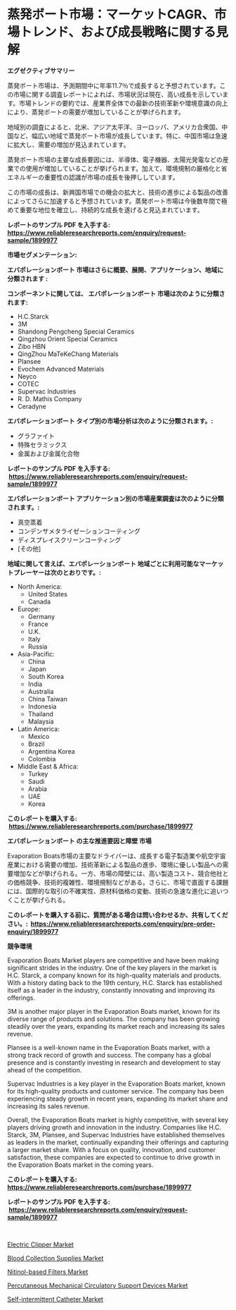<p><h1>蒸発ボート市場：マーケットCAGR、市場トレンド、および成長戦略に関する見解</h1></p><p><strong>エグゼクティブサマリー</strong></p>
<p><p>蒸発ボート市場は、予測期間中に年率11.7％で成長すると予想されています。この市場に関する調査レポートによれば、市場状況は現在、高い成長を示しています。市場トレンドの要約では、産業界全体での最新の技術革新や環境意識の向上により、蒸発ボートの需要が増加していることが挙げられます。</p><p>地域別の調査によると、北米、アジア太平洋、ヨーロッパ、アメリカ合衆国、中国など、幅広い地域で蒸発ボート市場が成長しています。特に、中国市場は急速に拡大し、需要の増加が見込まれています。</p><p>蒸発ボート市場の主要な成長要因には、半導体、電子機器、太陽光発電などの産業での使用が増加していることが挙げられます。加えて、環境規制の厳格化と省エネルギーの重要性の認識が市場の成長を後押ししています。</p><p>この市場の成長は、新興国市場での機会の拡大と、技術の進歩による製品の改善によってさらに加速すると予想されています。蒸発ボート市場は今後数年間で極めて重要な地位を確立し、持続的な成長を遂げると見込まれています。</p></p>
<p><strong>レポートのサンプル PDF を入手する: <a href="https://www.reliableresearchreports.com/enquiry/request-sample/1899977">https://www.reliableresearchreports.com/enquiry/request-sample/1899977</a></strong></p>
<p><strong>市場セグメンテーション:</strong></p>
<p><strong> エバポレーションボート 市場はさらに概要、展開、アプリケーション、地域に分類されます :</strong></p>
<p><strong>コンポーネントに関しては、 エバポレーションボート 市場は次のように分類されます: &nbsp;</strong></p>
<p><ul><li>H.C.Starck</li><li>3M</li><li>Shandong Pengcheng Special Ceramics</li><li>Qingzhou Orient Special Ceramics</li><li>Zibo HBN</li><li>QingZhou MaTeKeChang Materials</li><li>Plansee</li><li>Evochem Advanced Materials</li><li>Neyco</li><li>COTEC</li><li>Supervac Industries</li><li>R. D. Mathis Company</li><li>Ceradyne</li></ul></p>
<p><strong> エバポレーションボート タイプ別の市場分析は次のように分類されます。:</strong></p>
<p><ul><li>グラファイト</li><li>特殊セラミックス</li><li>金属および金属化合物</li></ul></p>
<p><strong>レポートのサンプル PDF を入手する: &nbsp;<a href="https://www.reliableresearchreports.com/enquiry/request-sample/1899977">https://www.reliableresearchreports.com/enquiry/request-sample/1899977</a></strong></p>
<p><strong> エバポレーションボート アプリケーション別の市場産業調査は次のように分類されます。:</strong></p>
<p><ul><li>真空蒸着</li><li>コンデンサメタライゼーションコーティング</li><li>ディスプレイスクリーンコーティング</li><li>[その他]</li></ul></p>
<p><strong>地域に関して言えば、エバポレーションボート 地域ごとに利用可能なマーケットプレーヤーは次のとおりです。:</strong></p>
<p><ul>
    <li>
        North America:
        <ul>
            <li>United States</li>
            <li>Canada</li>
        </ul>
    </li>
    <li>
        Europe:
        <ul>
            <li>Germany</li>
            <li>France</li>
            <li>U.K.</li>
            <li>Italy</li>
            <li>Russia</li>
        </ul>
    </li>
    <li>
        Asia-Pacific:
        <ul>
            <li>China</li>
            <li>Japan</li>
            <li>South Korea</li>
            <li>India</li>
            <li>Australia</li>
            <li>China Taiwan</li>
            <li>Indonesia</li>
            <li>Thailand</li>
            <li>Malaysia</li>
        </ul>
    </li>
    <li>
        Latin America:
        <ul>
            <li>Mexico</li>
            <li>Brazil</li>
            <li>Argentina Korea</li>
            <li>Colombia</li>
        </ul>
    </li>
    <li>
        Middle East & Africa:
        <ul>
            <li>Turkey</li>
            <li>Saudi</li>
            <li>Arabia</li>
            <li>UAE</li>
            <li>Korea</li>
        </ul>
    </li>
    </ul></p>
<p><strong>このレポートを購入する: &nbsp;<a href="https://www.reliableresearchreports.com/purchase/1899977">https://www.reliableresearchreports.com/purchase/1899977</a></strong></p>
<p><strong>エバポレーションボート の主な推進要因と障壁 市場</strong></p>
<p><p>Evaporation Boats市場の主要なドライバーは、成長する電子製造業や航空宇宙産業における需要の増加、技術革新による製品の進歩、環境に優しい製品への需要増加などが挙げられる。一方、市場の障壁には、高い製造コスト、競合他社との価格競争、技術的複雑性、環境規制などがある。さらに、市場で直面する課題には、国際的な取引の不確実性、原材料価格の変動、技術の急速な進化に追いつくことが挙げられる。</p></p>
<p><strong>このレポートを購入する前に、質問がある場合は問い合わせるか、共有してください。:&nbsp; <a href="https://www.reliableresearchreports.com/enquiry/pre-order-enquiry/1899977">https://www.reliableresearchreports.com/enquiry/pre-order-enquiry/1899977</a></strong></p>
<p><strong>競争環境</strong></p>
<p><p>Evaporation Boats Market players are competitive and have been making significant strides in the industry. One of the key players in the market is H.C. Starck, a company known for its high-quality materials and products. With a history dating back to the 19th century, H.C. Starck has established itself as a leader in the industry, constantly innovating and improving its offerings.</p><p>3M is another major player in the Evaporation Boats market, known for its diverse range of products and solutions. The company has been growing steadily over the years, expanding its market reach and increasing its sales revenue.</p><p>Plansee is a well-known name in the Evaporation Boats market, with a strong track record of growth and success. The company has a global presence and is constantly investing in research and development to stay ahead of the competition.</p><p>Supervac Industries is a key player in the Evaporation Boats market, known for its high-quality products and customer service. The company has been experiencing steady growth in recent years, expanding its market share and increasing its sales revenue.</p><p>Overall, the Evaporation Boats market is highly competitive, with several key players driving growth and innovation in the industry. Companies like H.C. Starck, 3M, Plansee, and Supervac Industries have established themselves as leaders in the market, continually expanding their offerings and capturing a larger market share. With a focus on quality, innovation, and customer satisfaction, these companies are expected to continue to drive growth in the Evaporation Boats market in the coming years.</p></p>
<p><strong>このレポートを購入する: &nbsp; <a href="https://www.reliableresearchreports.com/purchase/1899977">https://www.reliableresearchreports.com/purchase/1899977</a></strong></p>
<p><strong>レポートのサンプル PDF を入手する: &nbsp;<a href="https://www.reliableresearchreports.com/enquiry/request-sample/1899977">https://www.reliableresearchreports.com/enquiry/request-sample/1899977</a></strong><strong></strong></p>
<p>&nbsp;</p>
<p><p><a href="https://view.publitas.com/reportprime-1/electric-clipper-market-provides-detailed-segmentation-of-this-market-based-on-type-application-and-region-and-forecast-for-the-period-from-2024-2031/">Electric Clipper Market</a></p><p><a href="https://github.com/luckyshygirl/Market-Research-Report-List-3/blob/main/blood-collection-supplies-market.md">Blood Collection Supplies Market</a></p><p><a href="https://silk-columnist-571.notion.site/Global-Nitinol-based-Filters-Market-Size-and-Market-Trends-Insights-and-Projections-from-2024-to-20-1c57c2bf20304bb9b1d4bb42035a2bb6">Nitinol-based Filters Market</a></p><p><a href="https://github.com/markusgodoy/Market-Research-Report-List-2/blob/main/percutaneous-mechanical-circulatory-support-devices-market.md">Percutaneous Mechanical Circulatory Support Devices Market</a></p><p><a href="https://cat-emmental-94b.notion.site/Self-intermittent-Catheter-Market-Research-Report-Reveals-The-Latest-Trends-And-Opportunities-of-thi-1b0115c2595348339b75e0ff142ab10b">Self-intermittent Catheter Market</a></p></p>